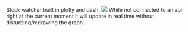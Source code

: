Stock watcher built in plotly and dash.
<img src="https://i.imgur.com/iwWMXCH.png">
While not connected to an api right at the current moment it will update in real time without disturbing/redrawing the graph.